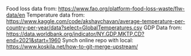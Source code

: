 Food loss data from: https://www.fao.org/platform-food-loss-waste/flw-data/en
Temperature data from: https://www.kaggle.com/code/akshaychavan/average-temperature-per-country-per-year/data?select=GlobalTemperatures.csv
GDP Data from: https://data.worldbank.org/indicator/NY.GDP.MKTP.CD?end=2021&start=1960
Synch online repo with local: https://www.koskila.net/how-to-git-merge-upstream/
